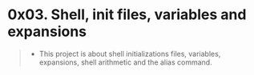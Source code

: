 # **0x03. Shell, init files, variables and expansions**
> * This project is about shell initializations files, variables, expansions, shell arithmetic and the alias command.
